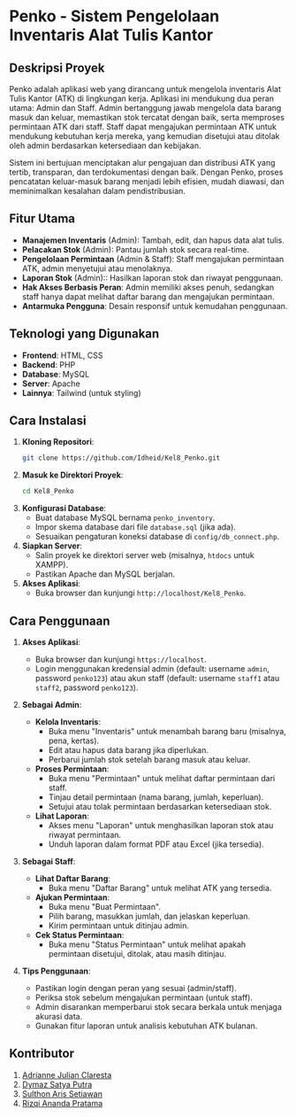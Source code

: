 # Penko - Sistem Pengelolaan Inventaris Alat Tulis Kantor

## Deskripsi Proyek
Penko adalah aplikasi web yang dirancang untuk mengelola inventaris Alat Tulis Kantor (ATK) di lingkungan kerja. Aplikasi ini mendukung dua peran utama: Admin dan Staff. Admin bertanggung jawab mengelola data barang masuk dan keluar, memastikan stok tercatat dengan baik, serta memproses permintaan ATK dari staff. Staff dapat mengajukan permintaan ATK untuk mendukung kebutuhan kerja mereka, yang kemudian disetujui atau ditolak oleh admin berdasarkan ketersediaan dan kebijakan.

Sistem ini bertujuan menciptakan alur pengajuan dan distribusi ATK yang tertib, transparan, dan terdokumentasi dengan baik. Dengan Penko, proses pencatatan keluar-masuk barang menjadi lebih efisien, mudah diawasi, dan meminimalkan kesalahan dalam pendistribusian.

## Fitur Utama
- **Manajemen Inventaris** (Admin): Tambah, edit, dan hapus data alat tulis.
- **Pelacakan Stok** (Admin): Pantau jumlah stok secara real-time.
- **Pengelolaan Permintaan** (Admin & Staff): Staff mengajukan permintaan ATK, admin menyetujui atau menolaknya.
- **Laporan Stok** (Admin):: Hasilkan laporan stok dan riwayat penggunaan.
- **Hak Akses Berbasis Peran**: Admin memiliki akses penuh, sedangkan staff hanya dapat melihat daftar barang dan mengajukan permintaan.
- **Antarmuka Pengguna**: Desain responsif untuk kemudahan penggunaan.

## Teknologi yang Digunakan
- **Frontend**: HTML, CSS
- **Backend**: PHP
- **Database**: MySQL
- **Server**: Apache
- **Lainnya**: Tailwind (untuk styling)


## Cara Instalasi
1. **Kloning Repositori**:
   ```bash
   git clone https://github.com/Idheid/Kel8_Penko.git
   ```
2. **Masuk ke Direktori Proyek**:
   ```bash
   cd Kel8_Penko
   ```
3. **Konfigurasi Database**:
   - Buat database MySQL bernama `penko_inventory`.
   - Impor skema database dari file `database.sql` (jika ada).
   - Sesuaikan pengaturan koneksi database di `config/db_connect.php`.
4. **Siapkan Server**:
   - Salin proyek ke direktori server web (misalnya, `htdocs` untuk XAMPP).
   - Pastikan Apache dan MySQL berjalan.
5. **Akses Aplikasi**:
   - Buka browser dan kunjungi `http://localhost/Kel8_Penko`.

## Cara Penggunaan

1. **Akses Aplikasi**:

   - Buka browser dan kunjungi `https://localhost`.
   - Login menggunakan kredensial admin (default: username `admin`, password `penko123`) atau akun staff (default: username `staff1` atau `staff2`, password `penko123`).

2. **Sebagai Admin**:

   - **Kelola Inventaris**:
     - Buka menu "Inventaris" untuk menambah barang baru (misalnya, pena, kertas).
     - Edit atau hapus data barang jika diperlukan.
     - Perbarui jumlah stok setelah barang masuk atau keluar.
   - **Proses Permintaan**:
     - Buka menu "Permintaan" untuk melihat daftar permintaan dari staff.
     - Tinjau detail permintaan (nama barang, jumlah, keperluan).
     - Setujui atau tolak permintaan berdasarkan ketersediaan stok.
   - **Lihat Laporan**:
     - Akses menu "Laporan" untuk menghasilkan laporan stok atau riwayat permintaan.
     - Unduh laporan dalam format PDF atau Excel (jika tersedia).

3. **Sebagai Staff**:

   - **Lihat Daftar Barang**:
     - Buka menu "Daftar Barang" untuk melihat ATK yang tersedia.
   - **Ajukan Permintaan**:
     - Buka menu "Buat Permintaan".
     - Pilih barang, masukkan jumlah, dan jelaskan keperluan.
     - Kirim permintaan untuk ditinjau admin.
   - **Cek Status Permintaan**:
     - Buka menu "Status Permintaan" untuk melihat apakah permintaan disetujui, ditolak, atau masih ditinjau.

4. **Tips Penggunaan**:

   - Pastikan login dengan peran yang sesuai (admin/staff).
   - Periksa stok sebelum mengajukan permintaan (untuk staff).
   - Admin disarankan memperbarui stok secara berkala untuk menjaga akurasi data.
   - Gunakan fitur laporan untuk analisis kebutuhan ATK bulanan.

## Kontributor
1. [Adrianne Julian Claresta](https://github.com/Idheid)
2. [Dymaz Satya Putra](https://github.com/DYmazeh)
3. [Sulthon Aris Setiawan](https://github.com/sulthonarissetiawan)
4. [Rizqi Ananda Pratama](https://github.com/rizqianandapratam)
